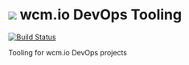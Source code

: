 <img src="http://wcm.io/images/favicon-16@2x.png"/> wcm.io DevOps Tooling
======
[![Build Status](https://travis-ci.org/wcm-io-devops/devops-tooling.png?branch=develop)](https://travis-ci.org/wcm-io-devops/devops-tooling)

Tooling for wcm.io DevOps projects
